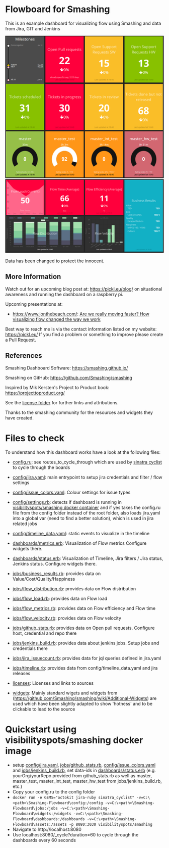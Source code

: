 # Flowboard for Smashing
This is an example dashboard for visualizing flow using Smashing and data from Jira, GIT and Jenkins

![Status Dashboard](status.png "Status Dashboard")
![Metrics Dashboard](metrics.png "Metrics Dashboard")

Data has been changed to protect the innocent.

## More Information
Watch out for an upcoming blog post at: https://pickl.eu/blog/ on situational awareness and running the dashboard on a raspberry pi.

Upcoming presentations at: 
- https://www.jonthebeach.com/: [Are we really moving faster? How visualizing flow changed the way we work](https://www.jonthebeach.com/speakers/136/Roman+Pickl)

Best way to reach me is via the contact information listed on my website: https://pickl.eu/
If you find a problem or something to improve please create a Pull Request.

## References

Smashing Dashboard Software: https://smashing.github.io/

Smashing on GitHub: https://github.com/Smashing/smashing

Inspired by Mik Kersten's Project to Product book: https://projecttoproduct.org/

See the [license folder](licenses) for further links and attributions.

Thanks to the smashing community for the resources and widgets they have created.

# Files to check

To understand how this dashboard works have a look at the following files:

* [config.ru](config.ru): see routes_to_cycle_through which are used by [sinatra cyclist](https://github.com/vrish88/sinatra_cyclist) to cycle through the boards
* [config/jira.yaml](config/jira.yaml): main entrypoint to setup jira credentials and filter / flow settings
* [config/issue_colors.yaml](config/issue_colors.yaml): Colour settings for issue types
* [config/settings.rb](config/settings.rb): detects if dashboard is running in [visibilityspots/smashing docker container](https://hub.docker.com/r/visibilityspots/smashing) and if yes takes the config.ru file from the config folder instead of the root folder, also loads jira.yaml into a global var (need to find a better solution), which is used in jira related jobs
* [config/timeline_data.yaml](config/timeline_data.yaml): static events to visualize in the timeline

* [dashboards/metrics.erb](dashboards/metrics.erb): Visualization of Flow metrics Configure widgets there.
* [dashboards/status.erb](dashboards/status.erb): Visualization of Timeline, Jira filters / Jira status, Jenkins status. Configure widgets there.

* [jobs/business_results.rb](jobs/business_results.rb): provides data on Value/Cost/Quality/Happiness
* [jobs/flow_distribution.rb](jobs/flow_distribution.rb): provides data on Flow distribution
* [jobs/flow_load.rb](jobs/flow_load.rb): provides data on Flow load
* [jobs/flow_metrics.rb](jobs/flow_metrics.rb): provides data on Flow efficiency and Flow time
* [jobs/flow_velocity.rb](jobs/flow_velocity.rb): provides data on Flow velocity
* [jobs/github_stats.rb](jobs/github_stats.rb): provides data on Open pull requests. Configure host, credential and repo there
* [jobs/jenkins_build.rb](jobs/jenkins_build.rb): provides data about jenkins jobs. Setup jobs and credentials there
* [jobs/jira_issuecount.rb](jobs/jira_issuecount.rb): provides data for jql queries defined in jira.yaml
* [jobs/timeline.rb](jobs/timeline.rb): provides data from config/timeline_data.yaml and jira releases

* [licenses](licenses): Licenses and links to sources

* [widgets](widgets): Mainly standard wigets and widgets from (https://github.com/Smashing/smashing/wiki/Additional-Widgets) are used which have been slightly adapted to show 'hotness' and to be clickable to lead to the source

# Quickstart using visibilityspots/smashing docker image
* setup [config/jira.yaml](config/jira.yaml), [jobs/github_stats.rb](jobs/github_stats.rb), [config/issue_colors.yaml](config/issue_colors.yaml) and [jobs/jenkins_build.rb](jobs/jenkins_build.rb), set data-ids in [dashboards/status.erb](dashboards/status.erb) (e.g. yourOrg/yourRepo provided from github_stats.rb as well as master, master_test, master_int_test, master_hw_test from jobs/jenkins_build.rb, etc.)
* Copy your config.ru to the config folder
* ```docker run -e GEMS="octokit jira-ruby sinatra_cyclist" -v=C:\<path>\Smashing-Flowboard\config:/config -v=C:\<path>\Smashing-Flowboard\jobs:/jobs -v=C:\<path>\Smashing-Flowboard\widgets:/widgets -v=C:\<path>\Smashing-Flowboard\dashboards:/dashboards -v=C:\<path>\Smashing-Flowboard\assets:/assets -p 8080:3030 visibilityspots/smashing```
* Navigate to http://localhost:8080
* Use localhost:8080/_cycle?duration=60 to cycle through the dashboards every 60 seconds
